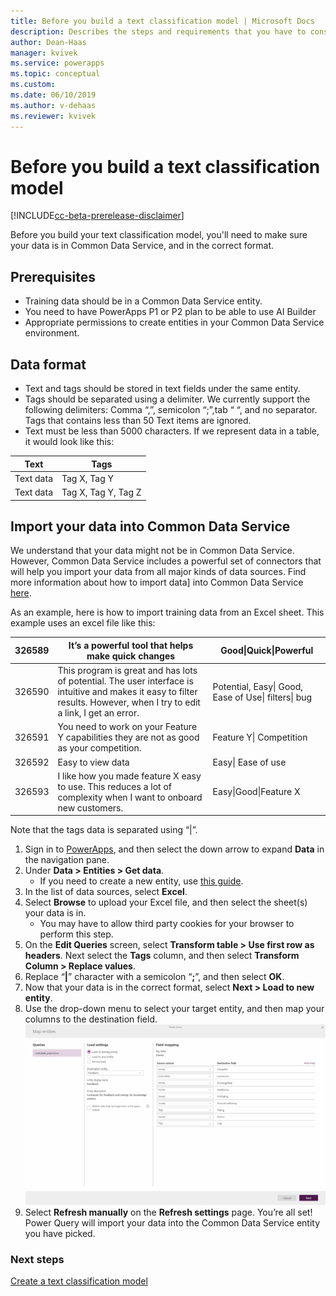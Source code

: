 ```yaml
---
title: Before you build a text classification model | Microsoft Docs
description: Describes the steps and requirements that you have to consider before you build your model.
author: Dean-Haas
manager: kvivek
ms.service: powerapps
ms.topic: conceptual
ms.custom: 
ms.date: 06/10/2019
ms.author: v-dehaas
ms.reviewer: kvivek
---
```


# Before you build a text classification model

[!INCLUDE[cc-beta-prerelease-disclaimer](./includes/cc-beta-prerelease-disclaimer.md)]

Before you build your text classification model, you'll need to make sure your data is in Common Data Service, and in the correct format.
## Prerequisites
 - Training data should be in a Common Data Service entity.  
 - You need to have PowerApps P1 or P2 plan to be able to use AI Builder
 - Appropriate permissions to create entities in your Common Data Service environment.
## Data format
 - Text and tags should be stored in text fields under the same entity. 
 - Tags should be separated using a delimiter. We currently support the following delimiters: Comma “,”, semicolon “;”,tab “	“, and no separator. 
 Tags that contains less than 50 Text items are ignored.
 - Text must be less than 5000 characters.
If we represent data in a table, it would look like this:

| Text      | Tags                |
|-----------|---------------------|
| Text data | Tag X, Tag Y        | 
| Text data | Tag X, Tag Y, Tag Z | 

## Import your data into Common Data Service
We understand that your data might not be in Common Data Service. However, Common Data Service includes a powerful set of connectors that will help you import your data from all major kinds of data sources. Find more information about how to import data] into Common Data Service [here](/powerapps/maker/common-data-service/data-platform-cds-newentity-pq). 

As an example, here is how to import training data from an Excel sheet. This example uses an excel file like this:


|326589    |It’s   a powerful tool that helps make quick changes                                                                                                                               |Good\|Quick\|Powerful |
|---|---|---|
|326590    |This program is great and has lots of potential. The user interface is intuitive   and makes it easy to filter results. However, when I try to edit a link, I get an error.    |Potential, Easy\| Good, Ease of Use\| filters\| bug  |
|326591    |You need to work on your Feature Y capabilities they are not as good as your competition.                                                                                      |Feature   Y\| Competition     |
|326592    |Easy to view data                                                                                                                                                                |Easy\| Ease of use                                |
|326593    |I like how you made feature X easy to use. This reduces a lot of complexity when I want to onboard new customers.                                                              |Easy\|Good\|Feature X                             |

Note that the tags data is separated using “\|”. 
1. Sign in to [PowerApps](https://web.powerapps.com/), and then select the down arrow to expand **Data** in the navigation pane.
2. Under **Data > Entities > Get data**. 
    - If you need to create a new entity, use [this guide](https://docs.microsoft.com/powerapps/maker/common-data-service/data-platform-create-entity).
3. In the list of data sources, select **Excel**.
4. Select **Browse** to upload your Excel file,  and then select the sheet(s) your data is in.
    - You may have to allow third party cookies for your browser to perform this step.
6. On the **Edit Queries** screen, select **Transform table > Use first row as headers**. Next  select the **Tags** column, and then select **Transform Column > Replace values**.
1. Replace “**|**” character with a semicolon “**;**”, and then select **OK**.
1. Now that your data is in the correct format, select **Next > Load to new entity**.
1. Use the drop-down menu to select your target entity, and then map your columns to the destination field. 
    ![Map your columns to the destination field](media/create-text-model-map-columns.png)
1. Select **Refresh manually** on the **Refresh settings** page. 
You’re all set! Power Query will import your data into the Common Data Service entity you have picked.



### Next steps
[Create a text classification model](create-text-classification-model.md) 
